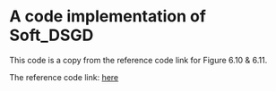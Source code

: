# A code implementation of Soft_DSGD

This code is a copy from the reference code link for Figure 6.10 & 6.11.

The reference code link: [here](https://github.com/haoyye/Unrealiable_Decentralized_FL)

